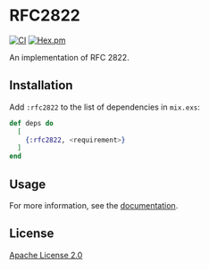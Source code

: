 # RFC2822

[![CI](https://github.com/cozy-elixir/rfc2822/actions/workflows/ci.yml/badge.svg)](https://github.com/cozy-elixir/rfc2822/actions/workflows/ci.yml)
[![Hex.pm](https://img.shields.io/hexpm/v/rfc2822.svg)](https://hex.pm/packages/rfc2822)

An implementation of RFC 2822.

## Installation

Add `:rfc2822` to the list of dependencies in `mix.exs`:

```elixir
def deps do
  [
    {:rfc2822, <requirement>}
  ]
end
```

## Usage

For more information, see the [documentation](https://hexdocs.pm/rfc2822).

## License

[Apache License 2.0](https://www.apache.org/licenses/LICENSE-2.0)
